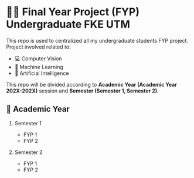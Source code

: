 # 🧑‍🎓 Final Year Project (FYP) Undergraduate FKE UTM 

This repo is used to centralized all my undergraduate students FYP project. Project involved related to: 

- 💻 Computer Vision
- 🤖 Machine Learning
- 🧠 Artificial Intelligence

This repo will be divided according to **Academic Year (Academic Year 202X-202X)** session and **Semester (Semester 1, Semester 2)**. 

## 📑 Academic Year

1. Semester 1
   * FYP 1
   * FYP 2
     
2. Semester 2
   * FYP 1
   * FYP 2






